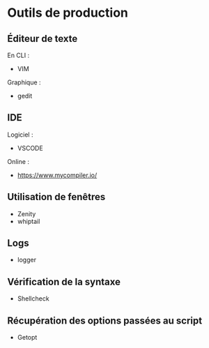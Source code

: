 # Outils de production

## Éditeur de texte
En CLI :
- VIM

Graphique :
- gedit

## IDE
Logiciel :
- VSCODE

Online :
- https://www.mycompiler.io/

## Utilisation de fenêtres
- Zenity
- whiptail

## Logs
- logger

## Vérification de la syntaxe
- Shellcheck

## Récupération des options passées au script
- Getopt